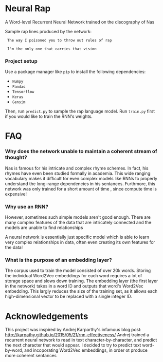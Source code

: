 # Neural Rap
A Word-level Recurrent Neural Network trained on the discography of Nas

Sample rap lines produced by the network:

` The way I poisoned you to throw out rules of rap`

` I'm the only one that carries that vision`

### Project setup
Use a package manager like `pip` to install the following dependencies:
* `Numpy`<br />
* `Pandas`<br />
* `Tensorflow`<br />
* `Keras`<br />
* `Gensim`<br />

Then, run `predict.py` to sample the rap language model. Run `train.py` first if you would like to train the RNN's weights.

# FAQ

### Why does the network unable to maintain a coherent stream of thought?
Nas is famous for his intricate and complex rhyme schemes. In fact, his rhymes  have even been studied formally in academia. This wide ranging vocabulary makes it difficult for even complex models like RNNs to properly understand the long-range dependencies in his sentances.
Furthmore, this network was only trained for a short amount of time , since compute time is expensive!

### Why use an RNN?
However, sometimes such simple models aren't good enough. There are many complex features of the data that are intricately connected and the models are unable to find relationships

A neural network is essentially just specific model which is able to learn very complex relationships in data, often even creating its own features for the data!

### What is the purpose of an embedding layer?
The corpus used to train the model consisted of over 20k words. Storing the individual Word2Vec embeddings for each word requires a lot of storage space and slows down training.
The embedding layer (the first layer in the network) takes in a word ID and outputs that word's Word2Vec embedding. This largly reduces the size of the training set, as it allows each high-dimensional vector to be replaced with a single integer ID.

# Acknowledgements
This project was inspired by Andrej Karparthy's infamous blog post: http://karpathy.github.io/2015/05/21/rnn-effectiveness/ 
Andrej trained a recurrent neural network to read in text character-by-character, and predict the next character that would appear. I decided to try to predict text word-by-word, and incoporating Word2Vec embeddings, in order ot produce more coherent sentances
